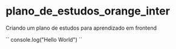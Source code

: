 # plano_de_estudos_orange_inter

Criando um plano de estudos para aprendizado em frontend

´´ console.log("Hello World") ´´
